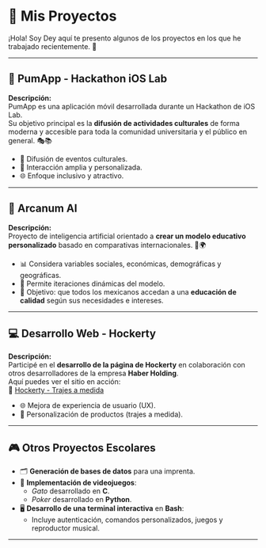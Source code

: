 # 🚀 Mis Proyectos

¡Hola! Soy Dey aquí te presento algunos de los proyectos en los que he trabajado recientemente. 🌟

---

## 📱 PumApp - Hackathon iOS Lab

**Descripción:**  
PumApp es una aplicación móvil desarrollada durante un Hackathon de iOS Lab.  
Su objetivo principal es la **difusión de actividades culturales** de forma moderna y accesible para toda la comunidad universitaria y el público en general. 🎭📚

- 🎯 Difusión de eventos culturales.
- 🧩 Interacción amplia y personalizada.
- 🌐 Enfoque inclusivo y atractivo.

---
## 🧠 Arcanum AI

**Descripción:**  
Proyecto de inteligencia artificial orientado a **crear un modelo educativo personalizado** basado en comparativas internacionales. 🏫🌍

- 📊 Considera variables sociales, económicas, demográficas y geográficas.
- 🧪 Permite iteraciones dinámicas del modelo.
- 🎯 Objetivo: que todos los mexicanos accedan a una **educación de calidad** según sus necesidades e intereses.

---
## 💻 Desarrollo Web - Hockerty

**Descripción:**  
Participé en el **desarrollo de la página de Hockerty** en colaboración con otros desarrolladores de la empresa **Haber Holding**.  
Aquí puedes ver el sitio en acción:  
🔗 [Hockerty - Trajes a medida](https://www.hockerty.com/es-mx/hombre/trajes-a-medida/?utm_source=google&utm_medium=cpc&utm_campaign=10312545580&utm_content=102386350243&utm_term=&matchtype=&ga_adcid=10312545580&adgroup_id=102386350243&ga_adid=692800352874&gad_source=1&gad_campaignid=10312545580&gclid=CjwKCAjwq7fABhB2EiwAwk-YbP8V4nXajI2aXUaVsyF-BTHfs-zUgSI3zJv92S08XabQgJ51iuCusRoC-koQAvD_BwE)

- 🌐 Mejora de experiencia de usuario (UX).
- 🎨 Personalización de productos (trajes a medida).

---
## 🎮 Otros Proyectos Escolares

- 🗂️ **Generación de bases de datos** para una imprenta.
- 🎲 **Implementación de videojuegos**:  
  - *Gato* desarrollado en **C**.  
  - *Poker* desarrollado en **Python**.
- 🖥️ **Desarrollo de una terminal interactiva** en **Bash**:
  - Incluye autenticación, comandos personalizados, juegos y reproductor musical.

---
